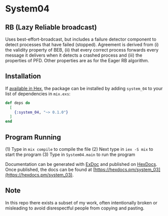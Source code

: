 # System04

## RB (Lazy Reliable broadcast)
Uses best-effort-broadcast, but includes a failure detector component to detect processes that have failed (stopped).  Agreement is derived from (i) the validity property of BEB, (ii) that every correct process forwards every message it delivers when it detects a crashed process and (iii) the properties of PFD. Other properties are as for the Eager RB algorithm.

## Installation

If [available in Hex](https://hex.pm/docs/publish), the package can be installed
by adding `system_04` to your list of dependencies in `mix.exs`:

```elixir
def deps do
  [
    {:system_04, "~> 0.1.0"}
  ]
end
```

## Program Running

(1) Type in `mix compile` to compile the file
(2) Next type in `iex -S mix` to start the program
(3) Type in `System04.main` to run the program

Documentation can be generated with [ExDoc](https://github.com/elixir-lang/ex_doc)
and published on [HexDocs](https://hexdocs.pm). Once published, the docs can
be found at [https://hexdocs.pm/system_03](https://hexdocs.pm/system_03).

## Note
In this repo there exists a subset of my work, often intentionally broken or misleading to avoid disrespectful people from copying and
pasting.
